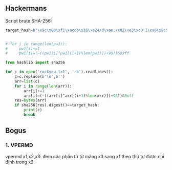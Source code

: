 ## Hackermans

Script brute SHA-256:

```python
target_hash=b"\x9c\x00\xf1\xaccb\x16\xe24/d\xae;\x82\xe3\xc0'I\xa6\x9c5\xdf\x8c\x03UMU\xc1\x01\x86\x9dG"


# for i in range(len(pw1)):
#     pw1[i]+=1
#     pw1[i]=(~((pw1[i]^pw1[(i+1)%len(pw1)])+98))&0xff

from hashlib import sha256

for c in open('rockyou.txt', 'rb').readlines():
    c=c.replace(b'\n',b'')
    arr=list(c)
    for i in range(len(arr)):
        arr[i]+=1
        arr[i]=(~((arr[i]^arr[(i+1)%len(arr)])+98))&0xff
    res=bytes(arr)
    if sha256(res).digest()==target_hash:
        print(c)
        break
 ```

## Bogus

### 1. VPERMD

vpermd x1,x2,x3:  đem các phần tử từ mảng x3 sang x1 theo thứ tự được chỉ định trong x2
